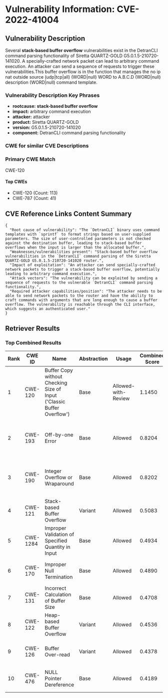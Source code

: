 # Vulnerability Information: CVE-2022-41004

## Vulnerability Description
Several **stack-based buffer overflow** vulnerabilities exist in the DetranCLI command parsing functionality of Siretta QUARTZ-GOLD G5.0.1.5-210720-141020. A specially-crafted network packet can lead to arbitrary command execution. An attacker can send a sequence of requests to trigger these vulnerabilities.This buffer overflow is in the function that manages the no ip nat outside source (udp|tcp|all) (WORD|null) WORD to A.B.C.D (WORD|null) description (WORD|null) command template.

### Vulnerability Description Key Phrases
- **rootcause:** **stack-based buffer overflow**
- **impact:** arbitrary command execution
- **attacker:** attacker
- **product:** Siretta QUARTZ-GOLD
- **version:** G5.0.1.5-210720-141020
- **component:** DetranCLI command parsing functionality

### CWE for similar CVE Descriptions
### Primary CWE Match
CWE-120

#### Top CWEs
- CWE-120 (Count: 113)
- CWE-787 (Count: 41)

## CVE Reference Links Content Summary
```
{
  "Root cause of vulnerability": "The `DetranCLI` binary uses command templates with `sprintf` to format strings based on user-supplied parameters. The size of user-controlled parameters is not checked against the destination buffer, leading to stack-based buffer overflows when the input is larger than the allocated buffer.",
  "Weaknesses/vulnerabilities present": "Stack-based buffer overflow vulnerabilities in the `DetranCLI` command parsing of the Siretta QUARTZ-GOLD G5.0.1.5-210720-141020 router.",
  "Impact of exploitation": "An attacker can send specially-crafted network packets to trigger a stack-based buffer overflow, potentially leading to arbitrary command execution.",
  "Attack vectors": "The vulnerability can be exploited by sending a sequence of requests to the vulnerable `DetranCLI` command parsing functionality.",
  "Required attacker capabilities/position": "The attacker needs to be able to send network packets to the router and have the ability to craft commands with arguments that are long enough to cause a buffer overflow. The vulnerability is reachable through the CLI interface, which suggests an authenticated user."
}
```

## Retriever Results

### Top Combined Results

| Rank | CWE ID | Name | Abstraction | Usage | Combined Score | Retrievers | Individual Scores |
|------|--------|------|-------------|-------|---------------|------------|-------------------|
| 1 | CWE-120 | Buffer Copy without Checking Size of Input ('Classic Buffer Overflow') | Base | Allowed-with-Review | 1.1450 | dense, sparse, graph | dense: 0.695, sparse: 0.992, graph: 0.795 |
| 2 | CWE-193 | Off-by-one Error | Base | Allowed | 0.8204 | dense, sparse, graph | dense: 0.555, sparse: 0.375, graph: 0.917 |
| 3 | CWE-190 | Integer Overflow or Wraparound | Base | Allowed | 0.8202 | dense, sparse, graph | dense: 0.561, sparse: 0.382, graph: 0.899 |
| 4 | CWE-121 | Stack-based Buffer Overflow | Variant | Allowed | 0.5083 | dense, sparse | dense: 0.660, sparse: 0.385 |
| 5 | CWE-1284 | Improper Validation of Specified Quantity in Input | Base | Allowed | 0.4934 | dense, sparse | dense: 0.546, sparse: 0.385 |
| 6 | CWE-170 | Improper Null Termination | Base | Allowed | 0.4890 | sparse, graph | sparse: 0.362, graph: 0.789 |
| 7 | CWE-131 | Incorrect Calculation of Buffer Size | Base | Allowed | 0.4708 | dense, sparse | dense: 0.564, sparse: 0.330 |
| 8 | CWE-122 | Heap-based Buffer Overflow | Variant | Allowed | 0.4536 | dense, sparse | dense: 0.576, sparse: 0.355 |
| 9 | CWE-126 | Buffer Over-read | Variant | Allowed | 0.4378 | dense, sparse | dense: 0.569, sparse: 0.331 |
| 10 | CWE-476 | NULL Pointer Dereference | Base | Allowed | 0.4189 | sparse, graph | sparse: 0.338, graph: 0.631 |

